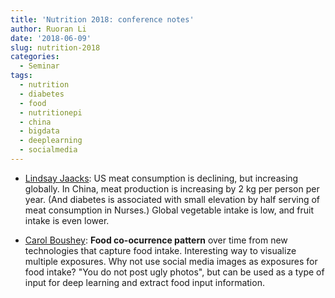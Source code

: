 ```yaml
---
title: 'Nutrition 2018: conference notes'
author: Ruoran Li
date: '2018-06-09'
slug: nutrition-2018
categories:
  - Seminar
tags:
  - nutrition
  - diabetes
  - food
  - nutritionepi
  - china
  - bigdata
  - deeplearning
  - socialmedia
---
```


+ [Lindsay Jaacks](http://lindsayjaacks.com/): US meat consumption is declining, but increasing globally. In China, meat production is increasing by 2 kg per person per year. (And diabetes is associated with small elevation by half serving of meat consumption in Nurses.) Global vegetable intake is low, and fruit intake is even lower. 

+ [Carol Boushey](http://www.uhcancercenter.org/about-us/2-directory/62-carol-jo-boushey-phd): **Food co-ocurrence pattern** over time from new technologies that capture food intake. Interesting way to visualize multiple exposures. Why not use social media images as exposures for food intake? "You do not post ugly photos", but can be used as a type of input for deep learning and extract food input information. 